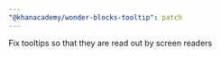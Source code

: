 ```yaml
---
"@khanacademy/wonder-blocks-tooltip": patch
---
```


Fix tooltips so that they are read out by screen readers

